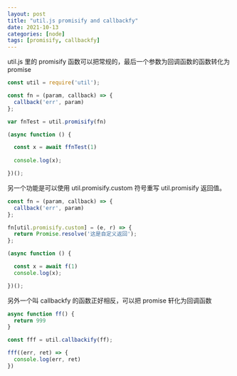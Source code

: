 ```yaml
---
layout: post
title: "util.js promisify and callbackfy"
date: 2021-10-13
categories: [node]
tags: [promisify, callbackfy]
---
```


util.js 里的 promisify 函数可以把常规的，最后一个参数为回调函数的函数转化为 promise

```ts
const util = require('util');

const fn = (param, callback) => {
  callback('err', param)
};

var fnTest = util.promisify(fn)

(async function () {

  const x = await ffnTest(1)
  
  console.log(x);

})();
```

另一个功能是可以使用 util.promisify.custom 符号重写 util.promisify 返回值。

```ts
const fn = (param, callback) => {
  callback('err', param)
};

fn[util.promisify.custom] = (e, r) => {
  return Promise.resolve('这是自定义返回');
};

(async function () {

  const x = await f(1)
  console.log(x);

})();

```

另外一个叫 callbackfy 的函数正好相反，可以把 promise 轩化为回调函数

```ts
async function ff() {
  return 999
}

const fff = util.callbackify(ff);

fff((err, ret) => {
  console.log(err, ret)
})
```
